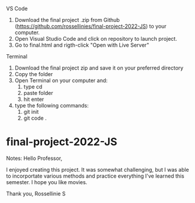 VS Code
1. Download the final project .zip from Github (https://github.com/rossellinies/final-project-2022-JS) to your computer.
2. Open Visual Studio Code and click on repository to launch project. 
3. Go to final.html and rigth-click "Open with Live Server"

Terminal
1. Download the final project zip and save it on your preferred directory
2. Copy the folder
3. Open Terminal on your computer and:
      1. type cd
      2. paste folder
      3. hit enter
4. type the following commands:
      1. git init
      2. git code .

# final-project-2022-JS

Notes: 
Hello Professor, 

I enjoyed creating this project. It was somewhat challenging, but I was able to incorportate various methods and practice everything I've learned this semester. I hope you like movies. 

Thank you,
Rossellinie S